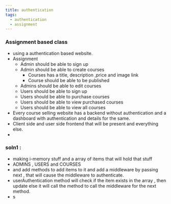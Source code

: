 ```yaml
---
title: authentication
tags:
  - authentication
  - assignment
---
```


### Assignment based class
- using a authentication based website.
- Assignment 
	- Admin should be able to sign up
	- Admin should be able to create courses
		- Courses has a title, description ,price and image link 
		- Course should be able to be published
	- Admins should be able to edit courses 
	- Users should be able to sign up
	- Users should be able to purchase courses
	- Users should be able to view purchased courses
	- Users should be able to view all courses
- Every course selling website has a backend without authentication and a dashboard with authentication and details for the same.
- Client side and user side frontend that will be present and everything else.
- 

### soln1 :
- making i-memory stuff and a array of items that will hold that stuff 
- ADMINS , USERS and COURSES 
- and add methods to add items to it and add a middleware by passing next , that will cause the middleware to authenticate.
- userAuthentication method will check if the item exists in the array , then update else it will call the method to call the middleware for the next method.
- s